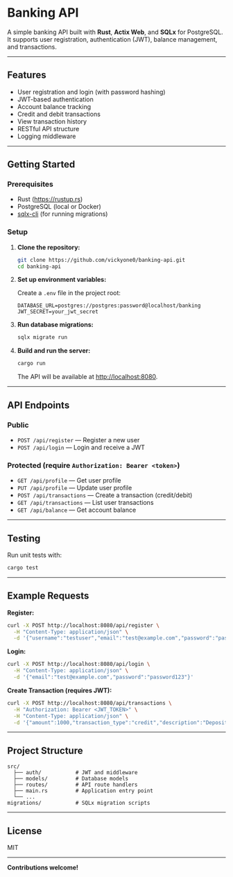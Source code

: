 # Banking API

A simple banking API built with **Rust**, **Actix Web**, and **SQLx** for PostgreSQL.  
It supports user registration, authentication (JWT), balance management, and transactions.

---

## Features

- User registration and login (with password hashing)
- JWT-based authentication
- Account balance tracking
- Credit and debit transactions
- View transaction history
- RESTful API structure
- Logging middleware

---

## Getting Started

### Prerequisites

- Rust (https://rustup.rs)
- PostgreSQL (local or Docker)
- [sqlx-cli](https://crates.io/crates/sqlx-cli) (for running migrations)

### Setup

1. **Clone the repository:**
   ```sh
   git clone https://github.com/vickyone0/banking-api.git
   cd banking-api
   ```

2. **Set up environment variables:**

   Create a `.env` file in the project root:
   ```
   DATABASE_URL=postgres://postgres:password@localhost/banking
   JWT_SECRET=your_jwt_secret
   ```

3. **Run database migrations:**
   ```sh
   sqlx migrate run
   ```

4. **Build and run the server:**
   ```sh
   cargo run
   ```

   The API will be available at [http://localhost:8080](http://localhost:8080).

---

## API Endpoints

### Public

- `POST /api/register` — Register a new user
- `POST /api/login` — Login and receive a JWT

### Protected (require `Authorization: Bearer <token>`)

- `GET /api/profile` — Get user profile
- `PUT /api/profile` — Update user profile
- `POST /api/transactions` — Create a transaction (credit/debit)
- `GET /api/transactions` — List user transactions
- `GET /api/balance` — Get account balance

---

## Testing

Run unit tests with:

```sh
cargo test
```

---

## Example Requests

**Register:**
```sh
curl -X POST http://localhost:8080/api/register \
  -H "Content-Type: application/json" \
  -d '{"username":"testuser","email":"test@example.com","password":"password123"}'
```

**Login:**
```sh
curl -X POST http://localhost:8080/api/login \
  -H "Content-Type: application/json" \
  -d '{"email":"test@example.com","password":"password123"}'
```

**Create Transaction (requires JWT):**
```sh
curl -X POST http://localhost:8080/api/transactions \
  -H "Authorization: Bearer <JWT_TOKEN>" \
  -H "Content-Type: application/json" \
  -d '{"amount":1000,"transaction_type":"credit","description":"Deposit"}'
```

---

## Project Structure

```
src/
  ├── auth/           # JWT and middleware
  ├── models/         # Database models
  ├── routes/         # API route handlers
  ├── main.rs         # Application entry point
  └── ...
migrations/           # SQLx migration scripts
```

---

## License

MIT

---

**Contributions welcome!**
